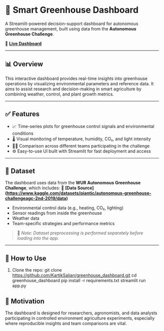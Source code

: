 # 🌱 Smart Greenhouse Dashboard

A Streamlit-powered decision-support dashboard for autonomous greenhouse management, built using data from the **Autonomous Greenhouse Challenge**.

🔗 **[Live Dashboard](https://greenhousedashboard-g.streamlit.app/)**

---

## 📊 Overview

This interactive dashboard provides real-time insights into greenhouse operations by visualizing environmental parameters and reference data. It aims to assist research and decision-making in smart agriculture by combining weather, control, and plant growth metrics.

---

## ✅ Features

- 📈 Time-series plots for greenhouse control signals and environmental conditions  
- 🌡️ Visual monitoring of temperature, humidity, CO₂, and light intensity  
- 👨‍🌾 Comparison across different teams participating in the challenge  
- ⚙️ Easy-to-use UI built with Streamlit for fast deployment and access

---

## 📁 Dataset

The dashboard uses data from the **WUR Autonomous Greenhouse Challenge**, which includes:
🔗 **[Data Source] (https://www.kaggle.com/datasets/piantic/autonomous-greenhouse-challengeagc-2nd-2019/data)**
- Environmental control data (e.g., heating, CO₂, lighting)
- Sensor readings from inside the greenhouse
- Weather data
- Team-specific strategies and performance metrics

> 📌 *Note: Dataset preprocessing is performed separately before loading into the app.*

---

## 🚀 How to Use

1. Clone the repo:
   git clone https://github.com/KartikSalian/greenhouse_dashboard.git
   cd greenhouse_dashboard
   pip install -r requirements.txt
   streamlit run app.py
## 🧠 Motivation
The dashboard is designed for researchers, agronomists, and data analysts participating in controlled environment agriculture experiments, especially where reproducible insights and team comparisons are vital.



